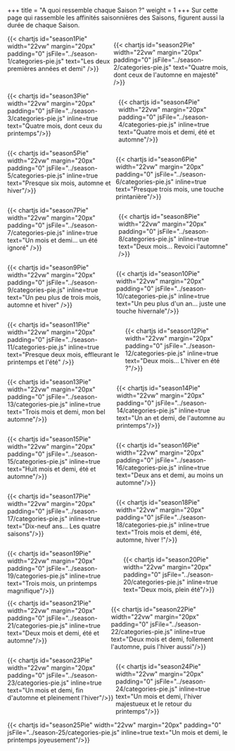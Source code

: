 +++
title = "A quoi ressemble chaque Saison ?"
weight = 1
+++
Sur cette page qui rassemble les affinités saisonnières des Saisons, figurent aussi la durée de chaque Saison. 

<div style="display:flex;justify-content:space-around;">
{{< chartjs id="season1Pie" width="22vw" margin="20px" padding="0" jsFile="../season-1/categories-pie.js" text="Les deux premières années et demi" />}}

{{< chartjs id="season2Pie" width="22vw" margin="20px" padding="0" jsFile="../season-2/categories-pie.js" text="Quatre mois, dont ceux de l'automne en majesté" />}}
</div>

<div style="display:flex;justify-content:space-around;">
{{< chartjs id="season3Pie" width="22vw" margin="20px" padding="0" jsFile="../season-3/categories-pie.js" inline=true text="Quatre mois, dont ceux du printemps"/>}}

{{< chartjs id="season4Pie" width="22vw" margin="20px" padding="0" jsFile="../season-4/categories-pie.js" inline=true text="Quatre mois et demi, été et automne"/>}}
</div>

<div style="display:flex;justify-content:space-around;">
{{< chartjs id="season5Pie" width="22vw" margin="20px" padding="0" jsFile="../season-5/categories-pie.js" inline=true text="Presque six mois, automne et hiver"/>}}

{{< chartjs id="season6Pie" width="22vw" margin="20px" padding="0" jsFile="../season-6/categories-pie.js" inline=true text="Presque trois mois, une touche printanière"/>}}
</div>

<div style="display:flex;justify-content:space-around;">
{{< chartjs id="season7Pie" width="22vw" margin="20px" padding="0" jsFile="../season-7/categories-pie.js" inline=true text="Un mois et demi... un été ignoré" />}}

{{< chartjs id="season8Pie" width="22vw" margin="20px" padding="0" jsFile="../season-8/categories-pie.js" inline=true text="Deux mois... Revoici l'automne" />}}
</div>

<div style="display:flex;justify-content:space-around;">
{{< chartjs id="season9Pie" width="22vw" margin="20px" padding="0" jsFile="../season-9/categories-pie.js" inline=true text="Un peu plus de trois mois, automne et hiver" />}}

{{< chartjs id="season10Pie" width="22vw" margin="20px" padding="0" jsFile="../season-10/categories-pie.js" inline=true text="Un peu plus d'un an... juste une touche hivernale"/>}}
</div>

<div style="display:flex;justify-content:space-around;">
{{< chartjs id="season11Pie" width="22vw" margin="20px" padding="0" jsFile="../season-11/categories-pie.js" inline=true text="Presque deux mois, effleurant le printemps et l'été" />}}

{{< chartjs id="season12Pie" width="22vw" margin="20px" padding="0" jsFile="../season-12/categories-pie.js" inline=true text="Deux mois... L'hiver en été ?"/>}}
</div>

<div style="display:flex;justify-content:space-around;">
{{< chartjs id="season13Pie" width="22vw" margin="20px" padding="0" jsFile="../season-13/categories-pie.js" inline=true text="Trois mois et demi, mon bel automne"/>}}

{{< chartjs id="season14Pie" width="22vw" margin="20px" padding="0" jsFile="../season-14/categories-pie.js" inline=true text="Un an et demi, de l'automne au printemps"/>}}
</div>

<div style="display:flex;justify-content:space-around;">
{{< chartjs id="season15Pie" width="22vw" margin="20px" padding="0" jsFile="../season-15/categories-pie.js" inline=true text="Huit mois et demi, été et automne"/>}}

{{< chartjs id="season16Pie" width="22vw" margin="20px" padding="0" jsFile="../season-16/categories-pie.js" inline=true text="Deux ans et demi, au moins un automne"/>}}
</div>

<div style="display:flex;justify-content:space-around;">
{{< chartjs id="season17Pie" width="22vw" margin="20px" padding="0" jsFile="../season-17/categories-pie.js" inline=true text="Dix-neuf ans... Les quatre saisons"/>}}

{{< chartjs id="season18Pie" width="22vw" margin="20px" padding="0" jsFile="../season-18/categories-pie.js" inline=true text="Trois mois et demi, été, automne, hiver !"/>}}
</div>

<div style="display:flex;justify-content:space-around;">
{{< chartjs id="season19Pie" width="22vw" margin="20px" padding="0" jsFile="../season-19/categories-pie.js" inline=true text="Trois mois, un printemps magnifique"/>}}

{{< chartjs id="season20Pie" width="22vw" margin="20px" padding="0" jsFile="../season-20/categories-pie.js" inline=true text="Deux mois, plein été"/>}}
</div>

<div style="display:flex;justify-content:space-around;">
{{< chartjs id="season21Pie" width="22vw" margin="20px" padding="0" jsFile="../season-21/categories-pie.js" inline=true text="Deux mois et demi, été et automne"/>}}

{{< chartjs id="season22Pie" width="22vw" margin="20px" padding="0" jsFile="../season-22/categories-pie.js" inline=true text="Deux mois et demi, follement l'automne, puis l'hiver aussi"/>}}
</div>

<div style="display:flex;justify-content:space-around;">
{{< chartjs id="season23Pie" width="22vw" margin="20px" padding="0" jsFile="../season-23/categories-pie.js" inline=true text="Un mois et demi, fin d'automne et pleinement l'hiver"/>}}

{{< chartjs id="season24Pie" width="22vw" margin="20px" padding="0" jsFile="../season-24/categories-pie.js" inline=true text="Un mois et demi, l'hiver majestueux et le retour du printemps"/>}}
</div>

<div style="display:flex;justify-content:space-around;">
{{< chartjs id="season25Pie" width="22vw" margin="20px" padding="0" jsFile="../season-25/categories-pie.js" inline=true text="Un mois et demi, le printemps joyeusement"/>}}

</div>